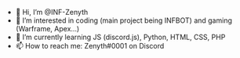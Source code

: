 - 👋 Hi, I’m @INF-Zenyth
- 👀 I’m interested in coding (main project being INFBOT) and gaming (Warframe, Apex...)
- 🌱 I’m currently learning JS (discord.js), Python, HTML, CSS, PHP
- 📫 How to reach me: Zenyth#0001 on Discord

<!---
INF-Zenyth/INF-Zenyth is a ✨ special ✨ repository because its `README.md` (this file) appears on your GitHub profile.
You can click the Preview link to take a look at your changes.
--->
